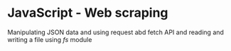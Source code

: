 <h1>JavaScript - Web scraping</h1>
<p>Manipulating JSON data and using request abd fetch API and reading and writing a file using <em>fs</em> module</p>
